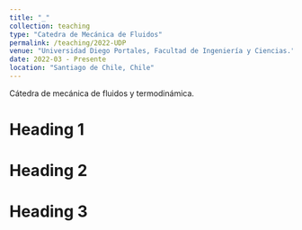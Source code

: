 ```yaml
---
title: "_"
collection: teaching
type: "Catedra de Mecánica de Fluidos"
permalink: /teaching/2022-UDP
venue: "Universidad Diego Portales, Facultad de Ingeniería y Ciencias."
date: 2022-03 - Presente
location: "Santiago de Chile, Chile"
---
```


Cátedra de mecánica de fluidos y termodinámica.

Heading 1
======

Heading 2
======

Heading 3
======
